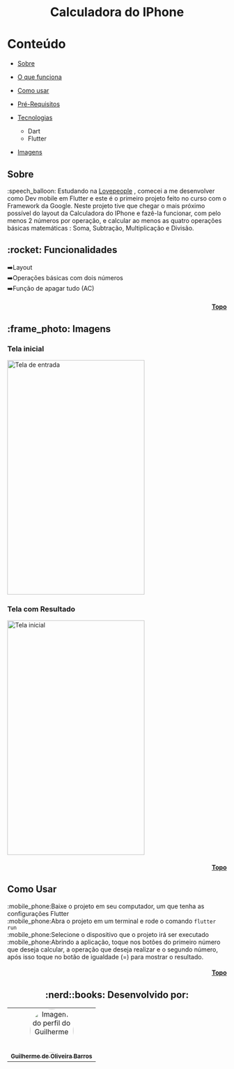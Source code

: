 # <h1 align='center'> Calculadora do IPhone </h1>

<h1 id="topo">Conteúdo</h1>


   * [Sobre](#sobre)
   
   * [O que funciona](#funciona)
   
   * [Como usar](#como-usar)
   
   * [Pré-Requisitos](#pre-requisitos)
   
   * [Tecnologias](#tecnologias)
      * Dart
      * Flutter
    
 * [Imagens](#images)


 <h2 id="sobre">Sobre </h2> 
:speech_balloon: Estudando na  <a href="http://www.lovepeople.com.br" target="_blank">Lovepeople</a>  , comecei a me desenvolver como Dev mobile em Flutter e este é o primeiro projeto feito no curso com o Framework da Google.
Neste projeto tive que chegar o mais próximo possível do layout da Calculadora do IPhone e fazê-la funcionar, com pelo menos 2 números por operação, e calcular ao menos as quatro operações básicas matemáticas : Soma, Subtração, Multiplicação e Divisão.

<h2 id="funciona">:rocket: Funcionalidades </h2>

:arrow_right:Layout<br>
:arrow_right:Operações básicas com dois números<br>
:arrow_right:Função de apagar tudo (AC)<br>

 <h4 align="right"><a href="#topo">Topo</a></h4>
 
 <h2 id="images">:frame_photo: Imagens </h2>

<h3 id="entrada">Tela inicial</h3>
<img alt="Tela de entrada" width="315" height="537" src="https://user-images.githubusercontent.com/47544503/209721738-31844a57-137d-480b-adc4-98797987bbb1.png" />
<h3 id="entrada">Tela com Resultado</h3>
<img alt="Tela inicial" width="315" height="537" src="https://user-images.githubusercontent.com/47544503/209721817-3196caa0-98fd-45aa-848f-4a668934996f.png" />
<h4 align="right"><a href="#topo">Topo</a></h4>

 <h2 id="como-usar"> Como Usar </h2>

:mobile_phone:Baixe o projeto em seu computador, um que tenha as configurações Flutter<br>
:mobile_phone:Abra o projeto em um terminal e rode o comando <code>flutter run</code><br>
:mobile_phone:Selecione o dispositivo que o projeto irá ser executado<br>
:mobile_phone:Abrindo a aplicação, toque nos botões do primeiro número que deseja calcular, a operação que deseja realizar e o segundo número, após isso toque no botão de igualdade (=) para mostrar o resultado. <br>

<h4 align="right"><a href="#topo">Topo</a></h4>




<h2 align="center">
:nerd::books:
Desenvolvido por: 
</h2>
<table align="center">
  <tr>
      <td align="center"><a href="https://github.com/FIXER3600">
        <img src="https://avatars.githubusercontent.com/u/47544503?v=4" style="border-radius: 50%" width="100px" alt="Imagem do perfil do Guilherme"/>
      <br />
        <sub><b>Guilherme de Oliveira Barros</b></sub>
      <br />
      </td>
</table>
